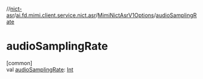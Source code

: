 //[nict-asr](../../../index.md)/[ai.fd.mimi.client.service.nict.asr](../index.md)/[MimiNictAsrV1Options](index.md)/[audioSamplingRate](audio-sampling-rate.md)

# audioSamplingRate

[common]\
val [audioSamplingRate](audio-sampling-rate.md): [Int](https://kotlinlang.org/api/core/kotlin-stdlib/kotlin/-int/index.html)
